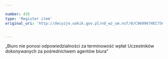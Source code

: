 ```yaml
---

number: 435
type: 'Register item'
original_uri: 'http://decyzje.uokik.gov.pl/nd_wz_um.nsf/0/C9609674EC75C4A9C12572DD0032955F?OpenDocument'


---
```


„Biuro nie ponosi odpowiedzialności za terminowość wpłat Uczestników dokonywanych za pośrednictwem agentów biura”
